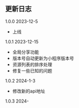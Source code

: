 ## 更新日志

1.0.0   2023-12-5

- 上线

1.0.1   2023-12-15

- 全局分享功能
- 版本号自动更新为小程序版本号
- 资源列表的排序处理
- 修复一些已知的问题

1.0.2 2024-1-3

- 修改新的api地址

1.0.3 2024-
